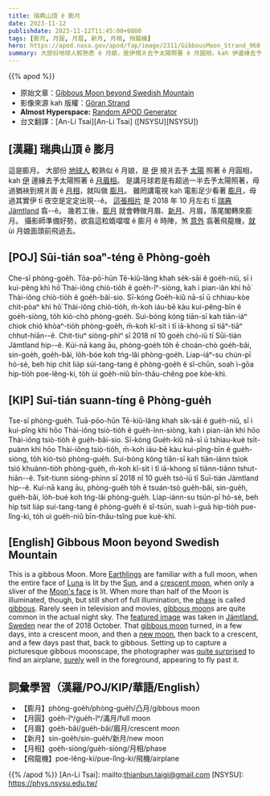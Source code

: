 ```yaml
---
title: 瑞典山頂 ê 膨月
date: 2023-11-12
publishdate: 2023-11-12T11:45:00+0800
tags: [膨月, 月圓, 月眉, 新月, 月相, 飛龍機]
hero: https://apod.nasa.gov/apod/fap/image/2311/GibbousMoon_Strand_960.jpg
summary: 大部份地球人較熟悉 ê 月娘，是伊規爿去予太陽照著 ê 月圓相，kah 伊邊緣去予太陽照著 ê 月眉相。
---
```


{{% apod %}}

- 原始文章：[Gibbous Moon beyond Swedish Mountain](https://apod.nasa.gov/apod/ap231112.html)
- 影像來源 kah 版權：[Göran Strand](https://astrofotografen.se/om/)
- **Almost Hyperspace:** [Random APOD Generator](https://apod.nasa.gov/apod/random_apod.html)
- 台文翻譯：[An-Li Tsai][An-Li Tsai] ([NSYSU][NSYSU])

## [漢羅] 瑞典山頂 ê 膨月
這是膨月。
大部份 [地球人][Earthlings] 較熟似 ê 月娘，是 [伊][Luna] 規爿去予 [太陽][Sun] 照著 ê 月圓相，kah [伊][Moon's face] 邊緣去予太陽照著 ê [月眉相][crescent moon]。
是講月球若是有超過一半去予太陽照著，毋過猶袂到規爿面 ê [月相][phase]，就叫做 [膨月][gibbous]。
雖罔講電視 kah 電影足少看著 [膨月][gibbous moon 1]，毋過其實伊 tī 夜空是定定出現--ê。
[這張相片][featured image] 是 2018 年 10 月左右 tī [瑞典][Sweden] [Jämtland][Jämtland] 翕--ê。
幾若工後，[膨月][gibbous moon 2] 就會轉做月眉、[新月][new moon]、月眉，落尾閣轉來膨月。
攝影師準備好勢，欲翕這粒媠噹噹 ê 膨月 ê 時陣，煞 [意外][quite surprised] 翕著飛龍機，[就][surely] ùi 月娘面頭前飛過去。

## [POJ] Sūi-tián soaⁿ-téng ê Phòng-goe̍h
Che-sī phòng-goe̍h.
Tōa-pō͘-hūn Tē-kiû-lâng khah se̍k-sāi ê goe̍h-niû, sī i kui-pêng khì hō͘ Thài-iông chiò-tio̍h ê goe̍h-îⁿ-siòng, kah i pian-iân khì hō͘ Thài-iông chiò-tio̍h ê goe̍h-bâi-sio.
Sī-kóng Goe̍h-kiû nā-sī ū chhiau-kòe chi̍t-pòaⁿ khì hō͘ Thài-iông chiò-tio̍h, m̄-koh iáu-bē kàu kui-pêng-bīn ê goe̍h-siòng, to̍h kiò-chò phòng-goe̍h.
Sui-bóng kóng tiān-sī kah tiān-iáⁿ chiok chió khòaⁿ-tio̍h phòng-goe̍h, m̄-koh kî-si̍t i tī iā-khong sī tiāⁿ-tiāⁿ chhut-hiān--ê.
Chit-tiuⁿ siòng-phìⁿ sī 2018 nî 10 goe̍h chó-iū tī Sūi-tián Jämtland hip--ê.
Kúi-nā kang āu, phòng-goe̍h to̍h ē choán-chò goe̍h-bâi, sin-goe̍h, goe̍h-bâi, lo̍h-bóe koh tńg-lâi phòng-goe̍h.
Liap-iáⁿ-su chún-pī hó-sè, beh hip chit lia̍p súi-tang-tang ê phòng-goe̍h ê sî-chūn, soah ì-gōa hip-tio̍h poe-lêng-ki, to̍h ùi goe̍h-niû bīn-thâu-chêng poe kòe-khì.

## [KIP] Suī-tián suann-tíng ê Phòng-gue̍h
Tse-sī phòng-gue̍h.
Tuā-pōo-hūn Tē-kiû-lâng khah si̍k-sāi ê gue̍h-niû, sī i kui-pîng khì hōo Thài-iông tsiò-tio̍h ê gue̍h-înn-siòng, kah i pian-iân khì hōo Thài-iông tsiò-tio̍h ê gue̍h-bâi-sio.
Sī-kóng Gue̍h-kiû nā-sī ū tshiau-kuè tsi̍t-puànn khì hōo Thài-iông tsiò-tio̍h, m̄-koh iáu-bē kàu kui-pîng-bīn ê gue̍h-siòng, to̍h kiò-tsò phòng-gue̍h.
Sui-bóng kóng tiān-sī kah tiān-iánn tsiok tsió khuànn-tio̍h phòng-gue̍h, m̄-koh kî-si̍t i tī iā-khong sī tiānn-tiānn tshut-hiān--ê.
Tsit-tiunn siòng-phìnn sī 2018 nî 10 gue̍h tsó-iū tī Suī-tián Jämtland hip--ê.
Kuí-nā kang āu, phòng-gue̍h to̍h ē tsuán-tsò gue̍h-bâi, sin-gue̍h, gue̍h-bâi, lo̍h-bué koh tńg-lâi phòng-gue̍h.
Liap-iánn-su tsún-pī hó-sè, beh hip tsit lia̍p suí-tang-tang ê phòng-gue̍h ê sî-tsūn, suah ì-guā hip-tio̍h pue-lîng-ki, to̍h uì gue̍h-niû bīn-thâu-tsîng pue kuè-khì.

## [English] Gibbous Moon beyond Swedish Mountain
This is a gibbous Moon.
More [Earthlings][Earthlings] are familiar with a full moon, when the entire face of [Luna][Luna] is lit by the [Sun][Sun], and a [crescent moon][crescent moon], when only a sliver of the [Moon's face][Moon's face] is lit.
When more than half of the Moon is illuminated, though, but still short of full illumination, the [phase][phase] is called [gibbous][gibbous].
Rarely seen in television and movies, [gibbous moon][gibbous moon 1]s are quite common in the actual night sky.
The [featured image][featured image] was taken in [Jämtland][Jämtland], [Sweden][Sweden] near the of 2018 October.
That [gibbous moon][gibbous moon 2] turned, in a few days, into a crescent moon, and then a [new moon][new moon], then back to a crescent, and a few days past that, back to gibbous.
Setting up to capture a picturesque gibbous moonscape, the photographer was [quite surprised][quite surprised] to find an airplane, [surely][surely] well in the foreground, appearing to fly past it.

## 詞彙學習（漢羅/POJ/KIP/華語/English）
- 【膨月】phòng-goe̍h/phòng-gue̍h/凸月/gibbous moon
- 【月圓】goe̍h-îⁿ/gue̍h-îⁿ/滿月/full moon
- 【月眉】goe̍h-bâi/gue̍h-bâi/眉月/crescent moon
- 【新月】sin-goe̍h/sin-gue̍h/新月/new moon
- 【月相】goe̍h-siòng/gue̍h-siòng/月相/phase
- 【飛龍機】poe-lêng-ki/pue-lîng-ki/飛機/airplane

{{% /apod %}}
[An-Li Tsai]: mailto:thianbun.taigi@gmail.com
[NSYSU]: https://phys.nsysu.edu.tw/

[copyright]: https://apod.nasa.gov/apod/fap/lib/about_apod.html#srapply
[License]: https://creativecommons.org/licenses/by/2.0/

[Earthlings]:https://apod.nasa.gov/apod/ap080421.html
[Luna]:https://en.wikipedia.org/wiki/Luna_(goddess)
[Sun]:https://science.nasa.gov/sun/
[crescent moon]:https://apod.nasa.gov/apod/ap230527.html
[Moon's face]:https://apod.nasa.gov/apod/ap220612.html
[phase]:https://spaceplace.nasa.gov/moon-phases/
[gibbous]:https://www.universetoday.com/20324/gibbous-moon/
[gibbous moon 1]:https://svs.gsfc.nasa.gov/5048
[featured image]:https://www.facebook.com/fotografgoranstrand/photos/a.10150527145460560/10156547207320560/?type=3&theater
[Jämtland]:https://youtu.be/cu8UVfRtnuw
[Sweden]:https://en.wikipedia.org/wiki/Sweden
[gibbous moon 2]:http://astronomy.swin.edu.au/cosmos/G/Gibbous+Moon
[new moon]:https://en.wikipedia.org/wiki/New_moon
[quite surprised]:https://i-h2.pinimg.com/564x/6f/6a/21/6f6a214624e5499b1cacfdaa88f28592.jpg
[surely]:https://apod.nasa.gov/apod/ap140113.html
